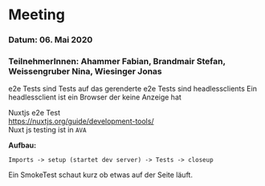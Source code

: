 # Meeting

### Datum: 06. Mai 2020

### TeilnehmerInnen: Ahammer Fabian, Brandmair Stefan, Weissengruber Nina, Wiesinger Jonas

e2e Tests sind Tests auf das gerenderte
e2e Tests sind headlessclients
Ein headlessclient ist ein Browser der keine Anzeige hat

Nuxtjs e2e Test
<br>
https://nuxtjs.org/guide/development-tools/
<br>
Nuxt js testing ist in  ```AVA```

**Aufbau:**

```
Imports -> setup (startet dev server) -> Tests -> closeup
```

Ein SmokeTest schaut kurz ob etwas auf der Seite läuft.
